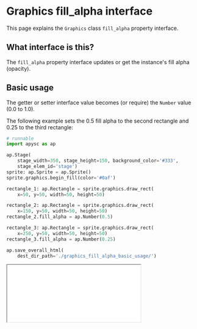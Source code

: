 # Graphics fill_alpha interface

This page explains the `Graphics` class `fill_alpha` property interface.

## What interface is this?

The `fill_alpha` property interface updates or get the instance's fill alpha (opacity).

## Basic usage

The getter or setter interface value becomes (or require) the `Number` value (0.0 to 1.0).

The following example sets the 0.5 fill alpha to the second rectangle and 0.25 to the third rectangle:

```py
# runnable
import apysc as ap

ap.Stage(
    stage_width=350, stage_height=150, background_color='#333',
    stage_elem_id='stage')
sprite: ap.Sprite = ap.Sprite()
sprite.graphics.begin_fill(color='#0af')

rectangle_1: ap.Rectangle = sprite.graphics.draw_rect(
    x=50, y=50, width=50, height=50)

rectangle_2: ap.Rectangle = sprite.graphics.draw_rect(
    x=150, y=50, width=50, height=50)
rectangle_2.fill_alpha = ap.Number(0.5)

rectangle_3: ap.Rectangle = sprite.graphics.draw_rect(
    x=250, y=50, width=50, height=50)
rectangle_3.fill_alpha = ap.Number(0.25)

ap.save_overall_html(
    dest_dir_path='./graphics_fill_alpha_basic_usage/')
```

<iframe src="static/graphics_fill_alpha_basic_usage/index.html" width="350" height="150"></iframe>

